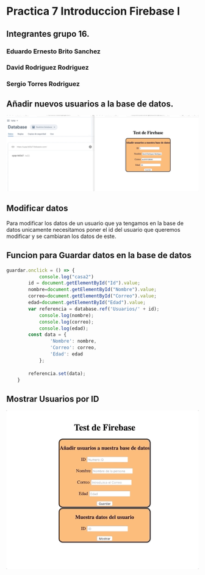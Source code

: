 # Practica 7 Introduccion Firebase I

## Integrantes grupo 16.

### Eduardo Ernesto Brito Sanchez
### David Rodriguez Rodriguez
### Sergio Torres Rodriguez

## Añadir nuevos usuarios a la base de datos.

![](./capturas/Gif_Firebase.gif)

## Modificar datos

Para modificar los datos de un usuario que ya tengamos en la base de datos unicamente necesitamos poner el id del usuario que queremos modificar y se cambiaran los datos de este.

## Funcion para Guardar datos en la base de datos


```js
guardar.onclick = () => {
            console.log("casa2")
        id = document.getElementById("Id").value;
        nombre=document.getElementById("Nombre").value;
        correo=document.getElementById("Correo").value;
        edad=document.getElementById("Edad").value;
        var referencia = database.ref('Usuarios/' + id);
            console.log(nombre);
            console.log(correo);
            console.log(edad);
        const data = {
                'Nombre': nombre,
                'Correo': correo,
                'Edad': edad 
            };
        
        referencia.set(data);
    }
```

## Mostrar Usuarios por ID 

![](./capturas/MostrarUsuarios.gif)